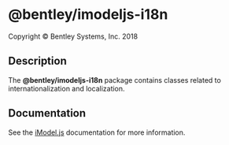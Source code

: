 ﻿# @bentley/imodeljs-i18n

Copyright © Bentley Systems, Inc. 2018

## Description

The __@bentley/imodeljs-i18n__ package contains classes related to internationalization and localization.

## Documentation

See the [iModel.js](https://www.imodeljs.org) documentation for more information.
